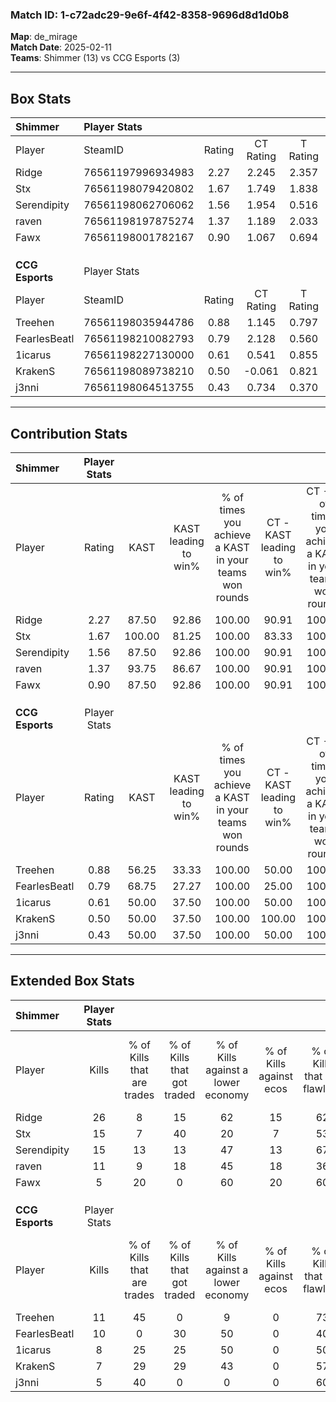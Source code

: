 ### Match ID: 1-c72adc29-9e6f-4f42-8358-9696d8d1d0b8  
**Map**: de_mirage  
**Match Date**: 2025-02-11  
**Teams**: Shimmer (13) vs CCG Esports (3)  

---  

## Box Stats  

| **Shimmer**     | Player Stats      |        |           |          |        |       |       |         |        |      |     |
| :- | :- | :-: | :-: | :-: | :-: | :-: | :-: | :-: | :-: | :-: | :-: |
| Player          | SteamID           | Rating | CT Rating | T Rating |  KAST  |  ADR  | Kills | Assists | Deaths | K/D  | HS% |
| Ridge           | 76561197996934983 |  2.27  |   2.245   |  2.357   | 87.50  | 140.3 |  26   |    3    |   9    | 2.89 | 50  |
| Stx             | 76561198079420802 |  1.67  |   1.749   |  1.838   | 100.00 | 101.9 |  15   |    7    |   9    | 1.67 | 66  |
| Serendipity     | 76561198062706062 |  1.56  |   1.954   |  0.516   | 87.50  | 99.4  |  15   |    5    |   9    | 1.67 | 73  |
| raven           | 76561198197875274 |  1.37  |   1.189   |  2.033   | 93.75  | 73.4  |  11   |    4    |   7    | 1.57 | 45  |
| Fawx            | 76561198001782167 |  0.90  |   1.067   |  0.694   | 87.50  | 45.7  |   5   |    3    |   7    | 0.71 | 40  |
|                 |                   |        |           |          |        |       |       |         |        |      |     |
|                 |                   |        |           |          |        |       |       |         |        |      |     |
|                 |                   |        |           |          |        |       |       |         |        |      |     |
| **CCG Esports** | Player Stats      |        |           |          |        |       |       |         |        |      |     |
| Player          | SteamID           | Rating | CT Rating | T Rating |  KAST  |  ADR  | Kills | Assists | Deaths | K/D  | HS% |
| Treehen         | 76561198035944786 |  0.88  |   1.145   |  0.797   | 56.25  | 70.6  |  11   |    4    |   13   | 0.85 | 27  |
| FearlesBeatl    | 76561198210082793 |  0.79  |   2.128   |  0.560   | 68.75  | 63.3  |  10   |    2    |   16   | 0.63 | 70  |
| 1icarus         | 76561198227130000 |  0.61  |   0.541   |  0.855   | 50.00  | 61.8  |   8   |    3    |   14   | 0.57 | 75  |
| KrakenS         | 76561198089738210 |  0.50  |  -0.061   |  0.821   | 50.00  | 44.8  |   7   |    3    |   14   | 0.50 | 42  |
| j3nni           | 76561198064513755 |  0.43  |   0.734   |  0.370   | 50.00  | 60.6  |   5   |    6    |   15   | 0.33 | 60  |
---  

## Contribution Stats  

| **Shimmer**     | Player Stats |        |                      |                                                        |                           |                                                             |                          |                                                            |
| :- | :-: | :-: | :-: | :-: | :-: | :-: | :-: | :-: |
| Player          |    Rating    |  KAST  | KAST leading to win% | % of times you achieve a KAST in your teams won rounds | CT - KAST leading to win% | CT - % of times you achieve a KAST in your teams won rounds | T - KAST leading to win% | T - % of times you achieve a KAST in your teams won rounds |
| Ridge           |     2.27     | 87.50  |        92.86         |                         100.00                         |           90.91           |                           100.00                            |          100.00          |                           100.00                           |
| Stx             |     1.67     | 100.00 |        81.25         |                         100.00                         |           83.33           |                           100.00                            |          75.00           |                           100.00                           |
| Serendipity     |     1.56     | 87.50  |        92.86         |                         100.00                         |           90.91           |                           100.00                            |          100.00          |                           100.00                           |
| raven           |     1.37     | 93.75  |        86.67         |                         100.00                         |           90.91           |                           100.00                            |          75.00           |                           100.00                           |
| Fawx            |     0.90     | 87.50  |        92.86         |                         100.00                         |           90.91           |                           100.00                            |          100.00          |                           100.00                           |
|                 |              |        |                      |                                                        |                           |                                                             |                          |                                                            |
|                 |              |        |                      |                                                        |                           |                                                             |                          |                                                            |
|                 |              |        |                      |                                                        |                           |                                                             |                          |                                                            |
| **CCG Esports** | Player Stats |        |                      |                                                        |                           |                                                             |                          |                                                            |
| Player          |    Rating    |  KAST  | KAST leading to win% | % of times you achieve a KAST in your teams won rounds | CT - KAST leading to win% | CT - % of times you achieve a KAST in your teams won rounds | T - KAST leading to win% | T - % of times you achieve a KAST in your teams won rounds |
| Treehen         |     0.88     | 56.25  |        33.33         |                         100.00                         |           50.00           |                           100.00                            |          28.57           |                           100.00                           |
| FearlesBeatl    |     0.79     | 68.75  |        27.27         |                         100.00                         |           25.00           |                           100.00                            |          28.57           |                           100.00                           |
| 1icarus         |     0.61     | 50.00  |        37.50         |                         100.00                         |           50.00           |                           100.00                            |          33.33           |                           100.00                           |
| KrakenS         |     0.50     | 50.00  |        37.50         |                         100.00                         |          100.00           |                           100.00                            |          28.57           |                           100.00                           |
| j3nni           |     0.43     | 50.00  |        37.50         |                         100.00                         |           50.00           |                           100.00                            |          33.33           |                           100.00                           |
---  

## Extended Box Stats  

| **Shimmer**     | Player Stats |                            |                            |                                    |                         |                              |                                 |        |                             |                                     |                          |                               |                            |
| :- | :-: | :-: | :-: | :-: | :-: | :-: | :-: | :-: | :-: | :-: | :-: | :-: | :-: |
| Player          |    Kills     | % of Kills that are trades | % of Kills that got traded | % of Kills against a lower economy | % of Kills against ecos | % of Kills that are flawless | % of Kills that are close duels | Deaths | % of Deaths that get traded | % of Deaths against a lower economy | % of Deaths against ecos | % of Deaths that are flawless | % of Deaths that are close |
| Ridge           |      26      |             8              |             15             |                 62                 |           15            |              62              |                4                |   9    |              0              |                 11                  |            0             |              78               |             0              |
| Stx             |      15      |             7              |             40             |                 20                 |            7            |              53              |                7                |   9    |             33              |                 33                  |            22            |              44               |             11             |
| Serendipity     |      15      |             13             |             13             |                 47                 |           13            |              67              |                7                |   9    |             11              |                 33                  |            11            |              56               |             11             |
| raven           |      11      |             9              |             18             |                 45                 |           18            |              36              |                0                |   7    |             14              |                 29                  |            0             |              43               |             14             |
| Fawx            |      5       |             20             |             0              |                 60                 |           20            |              60              |                0                |   7    |             29              |                 14                  |            14            |              57               |             0              |
|                 |              |                            |                            |                                    |                         |                              |                                 |        |                             |                                     |                          |                               |                            |
|                 |              |                            |                            |                                    |                         |                              |                                 |        |                             |                                     |                          |                               |                            |
|                 |              |                            |                            |                                    |                         |                              |                                 |        |                             |                                     |                          |                               |                            |
| **CCG Esports** | Player Stats |                            |                            |                                    |                         |                              |                                 |        |                             |                                     |                          |                               |                            |
| Player          |    Kills     | % of Kills that are trades | % of Kills that got traded | % of Kills against a lower economy | % of Kills against ecos | % of Kills that are flawless | % of Kills that are close duels | Deaths | % of Deaths that get traded | % of Deaths against a lower economy | % of Deaths against ecos | % of Deaths that are flawless | % of Deaths that are close |
| Treehen         |      11      |             45             |             0              |                 9                  |            0            |              73              |                9                |   13   |              0              |                 31                  |            0             |              62               |             0              |
| FearlesBeatl    |      10      |             0              |             30             |                 50                 |            0            |              40              |               10                |   16   |             31              |                 25                  |            0             |              63               |             0              |
| 1icarus         |      8       |             25             |             25             |                 50                 |            0            |              50              |                0                |   14   |             36              |                 21                  |            0             |              36               |             7              |
| KrakenS         |      7       |             29             |             29             |                 43                 |            0            |              57              |                0                |   14   |             21              |                 21                  |            0             |              57               |             0              |
| j3nni           |      5       |             40             |             0              |                 0                  |            0            |              60              |               20                |   15   |              7              |                 27                  |            0             |              67               |             13             |
